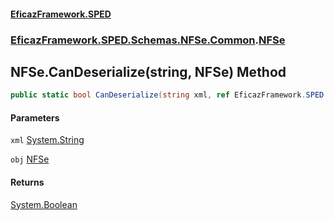#### [EficazFramework.SPED](EficazFrameworkSPED.md 'EficazFramework SPED')
### [EficazFramework.SPED.Schemas.NFSe.Common](EficazFramework.SPED.Schemas.NFSe.Common.md 'EficazFramework.SPED.Schemas.NFSe.Common').[NFSe](EficazFramework.SPED.Schemas.NFSe.Common/NFSe.md 'EficazFramework.SPED.Schemas.NFSe.Common.NFSe')

## NFSe.CanDeserialize(string, NFSe) Method

```csharp
public static bool CanDeserialize(string xml, ref EficazFramework.SPED.Schemas.NFSe.Common.NFSe obj);
```
#### Parameters

<a name='EficazFramework.SPED.Schemas.NFSe.Common.NFSe.CanDeserialize(string,EficazFramework.SPED.Schemas.NFSe.Common.NFSe).xml'></a>

`xml` [System.String](https://docs.microsoft.com/en-us/dotnet/api/System.String 'System.String')

<a name='EficazFramework.SPED.Schemas.NFSe.Common.NFSe.CanDeserialize(string,EficazFramework.SPED.Schemas.NFSe.Common.NFSe).obj'></a>

`obj` [NFSe](EficazFramework.SPED.Schemas.NFSe.Common/NFSe.md 'EficazFramework.SPED.Schemas.NFSe.Common.NFSe')

#### Returns
[System.Boolean](https://docs.microsoft.com/en-us/dotnet/api/System.Boolean 'System.Boolean')